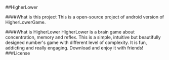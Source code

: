 ##HigherLower

####What is this project
This is a open-source project of android version of HigherLowerGame.

####What is HigherLower
HigherLower is a brain game about concentration, memory and reflex. 
This is a simple, intuitive but beautifully designed number's game with different level of complexity. It is fun, addicting and really engaging. Download and enjoy it with friends!
###License
